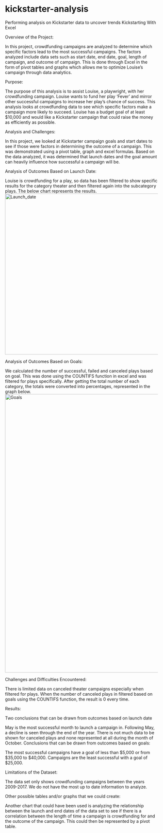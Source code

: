 # kickstarter-analysis
Performing analysis on Kickstarter data to uncover trends
Kickstarting With Excel

Overview of the Project:

In this project, crowdfunding campaigns are analyzed to determine which specific factors lead to the most successful campaigns. The factors analyzed include data sets such as start date, end date, goal, length of campaign, and outcome of campaign. This is done through Excel in the form of pivot tables and graphs which allows me to optimize Louise’s campaign through data analytics.

Purpose:

The purpose of this analysis is to assist Louise, a playwright, with her crowdfunding campaign. Louise wants to fund her play ‘Fever’ and mirror other successful campaigns to increase her play’s chance of success. This analysis looks at crowdfunding data to see which specific factors make a campaign more likely to succeed. Louise has a budget goal of at least $10,000 and would like a Kickstarter campaign that could raise the money as efficiently as possible.

Analysis and Challenges:

In this project, we looked at Kickstarter campaign goals and start dates to see if those were factors in determining the outcome of a campaign. This was demonstrated using a pivot table, graph and excel formulas. Based on the data analyzed, it was determined that launch dates and the goal amount can heavily influence how successful a campaign will be.

Analysis of Outcomes Based on Launch Date:

Louise is crowdfunding for a play, so data has been filtered to show specific results for the category theater and then filtered again into the subcategory plays. The below chart represents the results.
<img width="529" alt="Launch_date" src="https://user-images.githubusercontent.com/100978922/158491541-372c7f1f-44f5-40d9-b309-aee2a4646700.png">

Analysis of Outcomes Based on Goals:

We calculated the number of successful, failed and canceled plays based on goal. This was done using the COUNTIFS function in excel and was filtered for plays specifically. After getting the total number of each category, the totals were converted into percentages, represented in the graph below.
<img width="915" alt="Goals" src="https://user-images.githubusercontent.com/100978922/158491558-f3c86c6f-5e80-4292-905f-a31a069a2817.png">

Challenges and Difficulties Encountered:

There is limited data on canceled theater campaigns especially when filtered for plays. When the number of canceled plays in filtered based on goals using the COUNTIFS function, the result is 0 every time.

Results:

Two conclusions that can be drawn from outcomes based on launch date

May is the most successful month to launch a campaign in. Following May, a decline is seen through the end of the year.
There is not much data to be shown for canceled plays and none represented at all during the month of October.
Conclusions that can be drawn from outcomes based on goals:

The most successful campaigns have a goal of less than $5,000 or from $35,000 to $40,000.
Campaigns are the least successful with a goal of $25,000.

Limitations of the Dataset:

The data set only shows crowdfunding campaigns between the years 2009-2017. We do not have the most up to date information to analyze.

Other possible tables and/or graphs that we could create:

Another chart that could have been used is analyzing the relationship between the launch and end dates of the data set to see if there is a correlation between the length of time a campaign is crowdfunding for and the outcome of the campaign. This could then be represented by a pivot table.
